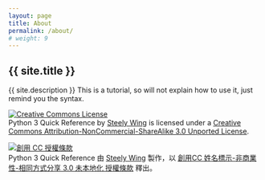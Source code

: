 ```yaml
---
layout: page
title: About
permalink: /about/
# weight: 9
---
```

## {{ site.title }}
{{ site.description }}
This is a tutorial, so will not explain how to use it, just remind you the syntax.
<p>
    <a rel="license" href="http://creativecommons.org/licenses/by-nc-sa/3.0/"><img alt="Creative Commons License" style="border-width:0" src="https://i.creativecommons.org/l/by-nc-sa/3.0/88x31.png" /></a><br /><span xmlns:dct="http://purl.org/dc/terms/" property="dct:title">Python 3 Quick Reference</span> by <a xmlns:cc="http://creativecommons.org/ns#" href="http://steelywing.github.io/python-quick-reference/" property="cc:attributionName" rel="cc:attributionURL">Steely Wing</a> is licensed under a <a rel="license" href="http://creativecommons.org/licenses/by-nc-sa/3.0/">Creative Commons Attribution-NonCommercial-ShareAlike 3.0 Unported License</a>.
</p>
<p>
    <a rel="license" href="http://creativecommons.org/licenses/by-nc-sa/3.0/"><img alt="創用 CC 授權條款" style="border-width:0" src="https://i.creativecommons.org/l/by-nc-sa/3.0/88x31.png" /></a><br /><span xmlns:dct="http://purl.org/dc/terms/" property="dct:title">Python 3 Quick Reference</span> 由 <a xmlns:cc="http://creativecommons.org/ns#" href="http://steelywing.github.io/python-quick-reference/" property="cc:attributionName" rel="cc:attributionURL">Steely Wing</a> 製作，以 <a rel="license" href="http://creativecommons.org/licenses/by-nc-sa/3.0/">創用CC 姓名標示-非商業性-相同方式分享 3.0 未本地化 授權條款</a> 釋出。
</p>

